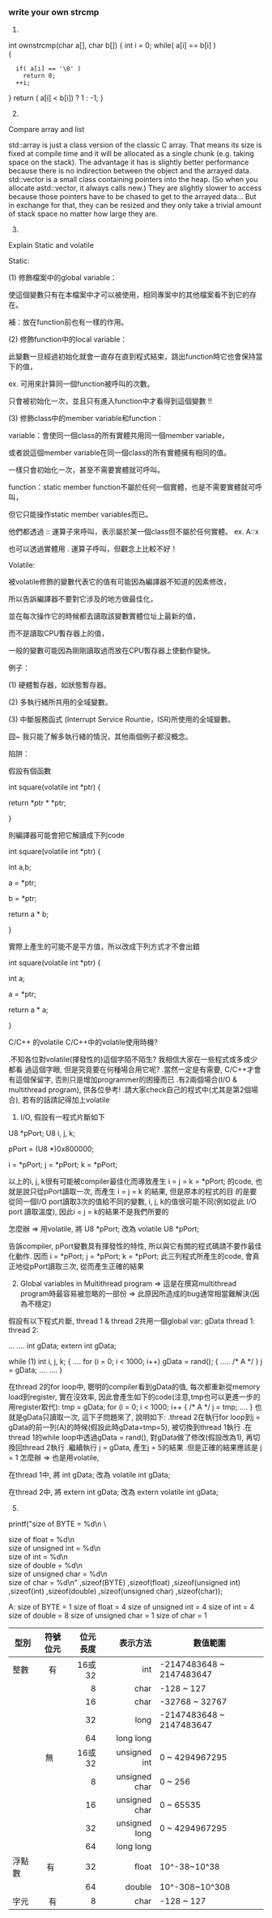 ### write your own strcmp 

1.
int ownstrcmp(char a[], char b[])
{
   int i = 0;
   while( a[i] == b[i] )  
   {

      if( a[i] == '\0' ) 
        return 0;
      ++i;
   }
   return  ( a[i] < b[i]) ? 1 : -1;
}

2.
Compare array and list

std::array is just a class version of the classic C array. That means its size is fixed at compile time and it will be allocated as a single chunk (e.g. taking space on the stack). The advantage it has is slightly better performance because there is no indirection between the object and the arrayed data.
std::vector is a small class containing pointers into the heap. (So when you allocate astd::vector, it always calls new.) They are slightly slower to access because those pointers have to be chased to get to the arrayed data... But in exchange for that, they can be resized and they only take a trivial amount of stack space no matter how large they are.


3.
Explain Static and volatile


Static:

(1) 修飾檔案中的global variable：

使這個變數只有在本檔案中才可以被使用，相同專案中的其他檔案看不到它的存在。

補：放在function前也有一樣的作用。

(2) 修飾function中的local variable：

此變數一旦經過初始化就會一直存在直到程式結束，跳出function時它也會保持當下的值，

ex. 可用來計算同一個function被呼叫的次數。

只會被初始化一次，並且只有進入function中才看得到這個變數 !!

(3) 修飾class中的member variable和function：

variable：會使同一個class的所有實體共用同一個member variable，

或者說這個member variable在同一個class的所有實體擁有相同的值。

一樣只會初始化一次，甚至不需要實體就可呼叫。

function：static member function不屬於任何一個實體，也是不需要實體就可呼叫，

但它只能操作static member variables而已。

他們都透過 :: 運算子來呼叫，表示屬於某一個class但不屬於任何實體。 ex. A::x

也可以透過實體用 . 運算子呼叫，但觀念上比較不好！


Volatile:

被volatile修飾的變數代表它的值有可能因為編譯器不知道的因素修改，

所以告訴編譯器不要對它涉及的地方做最佳化，

並在每次操作它的時候都去讀取該變數實體位址上最新的值，

而不是讀取CPU暫存器上的值，

一般的變數可能因為剛剛讀取過而放在CPU暫存器上使動作變快。

例子：

(1) 硬體暫存器，如狀態暫存器。

(2) 多執行緒所共用的全域變數。

(3) 中斷服務函式 (Interrupt Service Rountie，ISR)所使用的全域變數。

囧~ 我只能了解多執行緒的情況，其他兩個例子都沒概念。

陷阱：

假設有個函數

int square(volatile int *ptr) {

return *ptr * *ptr;

}

則編譯器可能會把它解讀成下列code

int square(volatile int *ptr) {

int a,b;

a = *ptr;

b = *ptr;

return a * b;

}

實際上產生的可能不是平方值，所以改成下列方式才不會出錯

int square(volatile int *ptr) {

int a;

a = *ptr;

return a * a;

}

C/C++ 的volatile
C/C++中的volatile使用時機?

.不知各位對volatile(揮發性的)這個字陌不陌生? 我相信大家在一些程式或多或少都看
過這個字眼, 但是究竟要在何種場合用它呢?
.當然一定是有需要, C/C++才會有這個保留字, 否則只是增加programmer的困擾而已
.有2兩個場合(I/O & multithread program), 供各位參考!
.請大家check自己的程式中(尤其是第2個場合), 若有的話請記得加上volatile

1. I/O, 假設有一程式片斷如下

U8 *pPort;
U8 i, j, k;

pPort = (U8 *)0x800000;

i = *pPort; 
j = *pPort; 
k = *pPort; 

以上的i, j, k很有可能被compiler最佳化而導致產生
i = j = k = *pPort;
的code, 也就是說只從pPort讀取一次, 而產生 i = j = k 的結果, 但是原本的程式的目
的是要從同一個I/O port讀取3次的值給不同的變數, i, j, k的值很可能不同(例如從此
I/O port 讀取溫度), 因此i = j = k的結果不是我們所要的

怎麼辦 => 用volatile, 將
U8 *pPort;
改為
volatile U8 *pPort;

告訴compiler, pPort變數具有揮發性的特性, 所以與它有關的程式碼請不要作最佳化動作. 因而 
i = *pPort; 
j = *pPort; 
k = *pPort; 
此三列程式所產生的code, 會真正地從pPort讀取三次, 從而產生正確的結果

2. Global variables in Multithread program 
=> 這是在撰寫multithread program時最容易被忽略的一部份
=> 此原因所造成的bug通常相當難解決(因為不穩定)

假設有以下程式片斷, thread 1 & thread 2共用一個global var: gData 
thread 1: thread 2: 

... .... 
int gData; extern int gData; 

while (1) int i, j, k; 
{ 
.... for (i = 0; i < 1000; i++)
gData = rand(); { 
..... /* A */
} j = gData; 
.... 
.... } 

在thread 2的for loop中, 聰明的compiler看到gData的值, 每次都重新從memory load到register, 
實在沒效率, 因此會產生如下的code(注意,tmp也可以更進一步的用register取代):
tmp = gData;
for (i = 0; i < 1000; i++ 
{ 
/* A */
j = tmp; 
.... 
} 
也就是gData只讀取一次, 這下子問題來了, 說明如下:
.thread 2在執行for loop到j = gData的前一列(A)的時候(假設此時gData=tmp=5), 被切換到thread 1執行
.在thread 1的while loop中透過gData = rand(), 對gData做了修改(假設改為1), 再切換回thread 2執行
.繼續執行 j = gData, 產生j = 5的結果
.但是正確的結果應該是 j = 1
怎麼辦 => 也是用volatile,

在thread 1中, 將
int gData; 
改為
volatile int gData; 

在thread 2中, 將
extern int gData; 
改為
extern volatile int gData; 


5.
printf("size of BYTE = %d\n \

  size of float = %d\n \
   size of unsigned int = %d\n \
  size of int = %d\n \
  size of double = %d\n \
  size of unsigned char = %d\n \
  size of char = %d\n" 
  ,sizeof(BYTE)
  ,sizeof(float)
  ,sizeof(unsigned int)
  ,sizeof(int)
  ,sizeof(double)
  ,sizeof(unsigned char)
  ,sizeof(char));

A:
size of BYTE = 1
size of float = 4
size of unsigned int = 4
size of int = 4
size of double = 8
size of unsigned char = 1
size of char = 1
				

型別           | 符號位元  | 位元長度 | 表示方法 | 數值範圍
---------------|:--------:|--------:| -------:|------------------------
整數    | 有    |  16或32  |    int | -2147483648 ~ 2147483647
        |       |  8 |  char | -128 ~ 127
        |       | 16 |  char | -32768 ~ 32767
        |       |  32 |  long | -2147483648 ~ 2147483647
        |       | 64 |  long long | 
        | 無    |  16或32  |  unsigned int | 0 ~ 4294967295
        |       |  8 | unsigned char | 0 ~ 256
        |       | 16 | unsigned char | 0 ~ 65535
        |       |  32 | unsigned long | 0 ~ 4294967295
        |       | 64 |  long long |  
浮點數   | 有    |  32 |  float | 10^-38~10^38
        |       | 64 |  double | 10^-308~10^308
字元    | 有 |  8 |  char | -128 ~ 127



